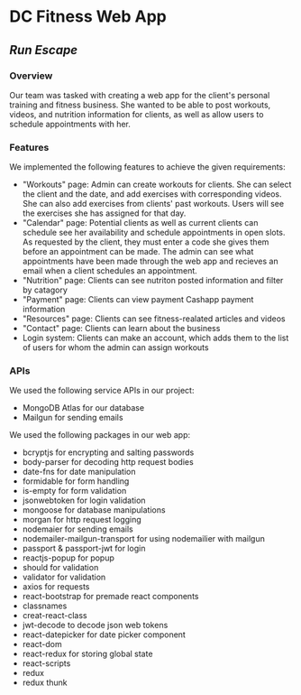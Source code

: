 # **DC Fitness Web App**
## _Run Escape_

### Overview
Our team was tasked with creating a web app for the client's personal training and fitness business. She wanted to be able to post workouts, videos, and nutrition information for clients, as well as allow users to schedule appointments with her.

### Features
We implemented the following features to achieve the given requirements:
- "Workouts" page: Admin can create workouts for clients. She can select the client and the date, and add exercises with corresponding videos. She can also add exercises from clients' past workouts. Users will see the exercises she has assigned for that day.
- "Calendar" page: Potential clients as well as current clients can schedule see her availability and schedule appointments in open slots. As requested by the client, they must enter a code she gives them before an appointment can be made. The admin can see what appointments have been made through the web app and recieves an email when a client schedules an appointment.
- "Nutrition" page: Clients can see nutriton posted information and filter by catagory
- "Payment" page: Clients can view payment Cashapp payment information
- "Resources" page: Clients can see fitness-realated articles and videos
- "Contact" page: Clients can learn about the business
- Login system: Clients can make an account, which adds them to the list of users for whom the admin can assign workouts

### APIs
We used the following service APIs in our project:
- MongoDB Atlas for our database
- Mailgun for sending emails

We used the following packages in our web app:
- bcryptjs for encrypting and salting passwords
- body-parser for decoding http request bodies
- date-fns for date manipulation
- formidable for form handling
- is-empty for form validation
- jsonwebtoken for login validation
- mongoose for database manipulations
- morgan for http request logging
- nodemaier for sending emails
- nodemailer-mailgun-transport for using nodemailier with mailgun
- passport & passport-jwt for login
- reactjs-popup for popup
- should for validation
- validator for validation
- axios for requests
- react-bootstrap for premade react components
- classnames
- creat-react-class
- jwt-decode to decode json web tokens
- react-datepicker for date picker component
- react-dom
- react-redux for storing global state
- react-scripts
- redux
- redux thunk





